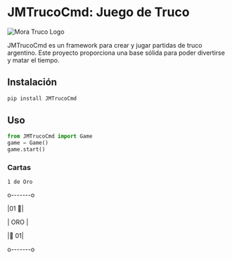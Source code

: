 # JMTrucoCmd: Juego de Truco

![Mora Truco Logo](https://lmdiario.com.ar/download/multimedia.normal.914acb1e58d4fa82.547275636f2d4361727461735f6e6f726d616c2e6a7067.jpg)

JMTrucoCmd es un framework para crear y jugar partidas de truco argentino. Este proyecto proporciona una base sólida para poder divertirse y matar el tiempo.

## Instalación
```bash
pip install JMTrucoCmd 
```

## Uso
```python
from JMTrucoCmd import Game
game = Game()
game.start()
```

### Cartas



``1 de Oro``

o-------o

|01   🥇|

|  ORO  |

|🥇   01|

o-------o

